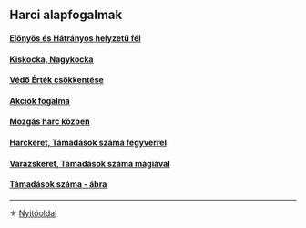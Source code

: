 ## Harci alapfogalmak

#### [Előnyös és Hátrányos helyzetű fél](063_01_elonyos_hatranyos_helyzetu_fel.md)

#### [Kiskocka, Nagykocka](063_02_kiskocka_nagykocka.md)

#### [Védő Érték csökkentése](063_03_vedo_ertek_csokkentese.md)

#### [Akciók fogalma](063_04_akcio_fogalma.md)

#### [Mozgás harc közben](063_05_mozgas_harc_kozben.md)

#### [Harckeret, Támadások száma fegyverrel](063_06_tamadasok_szama_fegyverrel.md)

#### [Varázskeret, Támadások száma mágiával](063_07_tamadasok_szama_varazslaskor.md)

#### [Támadások száma - ábra](063_08_tamadasok_szama_abra.md)

---

⚜️ [Nyitóoldal](start.md#6-harcrendszer-%EF%B8%8F)
